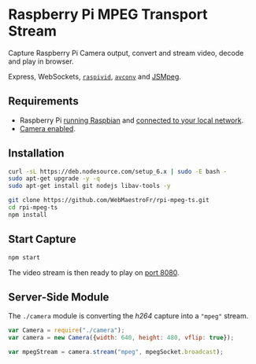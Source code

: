 # Raspberry Pi MPEG Transport Stream

Capture Raspberry Pi Camera output, convert and stream video, decode and play in browser.

Express, WebSockets, [`raspivid`](https://www.raspberrypi.org/documentation/raspbian/applications/camera.md), [`avconv`](https://libav.org/documentation/avconv.html) and [JSMpeg](https://github.com/phoboslab/jsmpeg).

## Requirements

- Raspberry Pi [running Raspbian](https://www.raspberrypi.org/documentation/installation/installing-images/README.md) and [connected to your local network](https://www.raspberrypi.org/documentation/configuration/wireless/wireless-cli.md).
- [Camera enabled](https://www.raspberrypi.org/documentation/configuration/camera.md).

## Installation

```bash
curl -sL https://deb.nodesource.com/setup_6.x | sudo -E bash -
sudo apt-get upgrade -y -q
sudo apt-get install git nodejs libav-tools -y

git clone https://github.com/WebMaestroFr/rpi-mpeg-ts.git
cd rpi-mpeg-ts
npm install
```

## Start Capture

```bash
npm start
```
The video stream is then ready to play on [port 8080](http://raspberrypi.local:8080/).


## Server-Side Module

The `./camera` module is converting the *h264* capture into a `"mpeg"` stream.

```javascript
var Camera = require("./camera");
var camera = new Camera({width: 640, height: 480, vflip: true});

var mpegStream = camera.stream("mpeg", mpegSocket.broadcast);
```